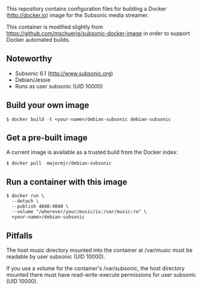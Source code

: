 
This repository contains configuration files for building a
Docker (http://docker.io) image for the Subsonic media streamer.

This container is modified slightly from https://github.com/mschuerig/subsonic-docker-image in order to support Docker automated builds.

## Noteworthy

* Subsonic 6.1 (http://www.subsonic.org)
* Debian/Jessie
* Runs as user subsonic (UID 10000)

## Build your own image

```shell
$ docker build -t <your-name>/debian-subsonic debian-subsonic
```

## Get a pre-built image

A current image is available as a trusted build from the Docker index:

```shell
$ docker pull  majormjr/debian-subsonic
```

## Run a container with this image

```shell
$ docker run \
  --detach \
  --publish 4040:4040 \
  --volume "/wherever/your/music/is:/var/music:ro" \
  <your-name>/debian-subsonic

```

## Pitfalls

The host music directory mounted into the container at /var/music must be
readable by user subsonic (UID 10000).

If you use a volume for the container's /var/subsonic, the host directory
mounted there must have read-write-execute permissions for user
subsonic (UID 10000).
